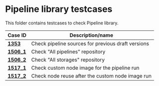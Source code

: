 # Pipeline library testcases

This folder contains testcases to check Pipeline library.

| Case ID                                                                            | Description/name |
|------------------------------------------------------------------------------------|---|
| [**1353**](Pipeline_details/1353.md)                                               | Check pipeline sources for previous draft versions |
| [**1506_1**](Folder_navigation/1506_pipelines_and_storages_repositories/1506_1.md) | Check "All pipelines" repository |
| [**1506_2**](Folder_navigation/1506_pipelines_and_storages_repositories/1506_2.md) | Check "All storages" repository |
| [**1517_1**](Pipeline_configuration/1517_custom_node_images_for_runs/1517_1.md)    | Check custom node image for the pipeline run |
| [**1517_2**](Pipeline_configuration/1517_custom_node_images_for_runs/1517_2.md)    | Check node reuse after the custom node image run |
